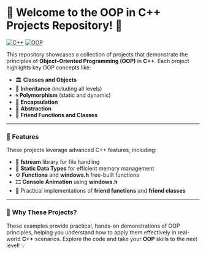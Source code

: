 # 🎉 Welcome to the OOP in C++ Projects Repository! 🚀

[![C++](https://img.shields.io/badge/Language-C++-blue.svg)](https://en.wikipedia.org/wiki/C%2B%2B)
[![OOP](https://img.shields.io/badge/Concepts-OOP-blueviolet.svg)](https://en.wikipedia.org/wiki/Object-oriented_programming)

This repository showcases a collection of projects that demonstrate the principles of **Object-Oriented Programming (OOP)** in **C++**. Each project highlights key OOP concepts like:

- 🏛️ **Classes and Objects**
- 🔄 **Inheritance** (including all levels)
- 🌀 **Polymorphism** (static and dynamic)
- 🔐 **Encapsulation**
- 🎨 **Abstraction**
- 🤝 **Friend Functions and Classes**

---

### 🚀 Features

These projects leverage advanced C++ features, including:

- 📂 **fstream** library for file handling
- 🔢 **Static Data Types** for efficient memory management
- ⚙️ **Functions** and **windows.h** free-built functions
- 🎞️ **Console Animation** using **windows.h**
- 🤝 Practical implementations of **friend functions** and **friend classes**

---

### 🌟 Why These Projects?

These examples provide practical, hands-on demonstrations of OOP principles, helping you understand how to apply them effectively in real-world **C++** scenarios. Explore the code and take your **OOP** skills to the next level! 💡

